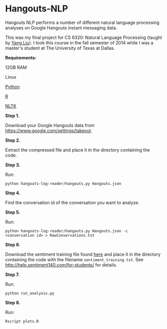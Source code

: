 Hangouts-NLP
============

Hangouts NLP performs a number of different natural language processing analyses on Google Hangouts instant messaging data.

This was my final project for CS 6320: Natural Language Processing (taught by [Yang Liu](http://www.hlt.utdallas.edu/~yangl/)). I took this course in the fall semester of 2014 while I was a master's student at The University of Texas at Dallas.

<b>Requirements:</b>

<p>12GB RAM</p>
<p>Linux</p>

[Python](https://www.python.org/downloads/)

[R](http://cran.revolutionanalytics.com/)

[NLTK](http://www.nltk.org/install.html)

<b>Step 1.</b>

Download your Google Hangouts data from https://www.google.com/settings/takeout.

<b>Step 2.</b>

Extract the compressed file and place it in the directory containing the code.

<b>Step 3.</b>

Run:

<code>python hangouts-log-reader/hangouts.py Hangouts.json</code>

<b>Step 4.</b>

Find the conversation id of the conversation you want to analyze.

<b>Step 5.</b>

Run:

<code>python hangouts-log-reader/hangouts.py Hangouts.json -c &lt;conversation id&gt; > RawConversations.txt</code>

<b>Step 6.</b>

Download the sentiment training file found [here](https://drive.google.com/file/d/0B4iRo-F4K4f8VXFhd2pLWUJTdTg/view?usp=sharing) and place it in the directory containing the code with the filename `sentiment_training.txt`. See http://help.sentiment140.com/for-students/ for details.

<b>Step 7.</b>

Run:

<code>python run_analysis.py</code>

<b>Step 8.</b>

Run:

<code>Rscript plots.R</code>
